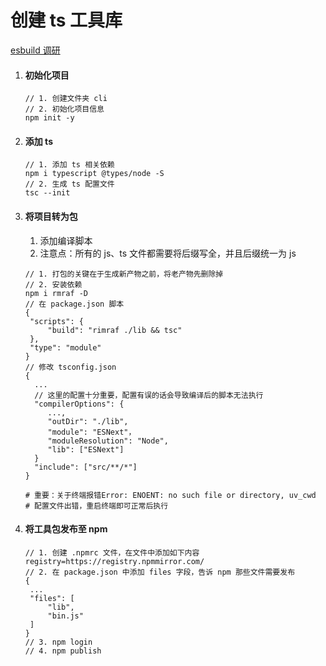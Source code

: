 # 创建 ts 工具库

[esbuild 调研](https://juejin.cn/post/7310168607342624808)

1. #### 初始化项目

   ```shell
   // 1. 创建文件夹 cli
   // 2. 初始化项目信息
   npm init -y
   ```

2. #### 添加 ts

   ```
   // 1. 添加 ts 相关依赖
   npm i typescript @types/node -S
   // 2. 生成 ts 配置文件
   tsc --init
   ```

3. #### 将项目转为包

   1. 添加编译脚本
   2. 注意点：所有的 js、ts 文件都需要将后缀写全，并且后缀统一为 js

   ```shell
   // 1. 打包的关键在于生成新产物之前，将老产物先删除掉
   // 2. 安装依赖
   npm i rmraf -D
   // 在 package.json 脚本
   {
   	"scripts": {
   		"build": "rimraf ./lib && tsc"	
   	},
   	"type": "module"
   }
   // 修改 tsconfig.json
   {
     ...
     // 这里的配置十分重要，配置有误的话会导致编译后的脚本无法执行
     "compilerOptions": {
     	...,
     	"outDir": "./lib",
     	"module": "ESNext"，
     	"moduleResolution": "Node",
     	"lib": ["ESNext"]
     }
     "include": ["src/**/*"]
   }
   
   # 重要：关于终端报错Error: ENOENT: no such file or directory, uv_cwd
   # 配置文件出错，重启终端即可正常后执行
   ```

4. #### 将工具包发布至 npm

   ```shell
   // 1. 创建 .npmrc 文件，在文件中添加如下内容
   registry=https://registry.npmmirror.com/
   // 2. 在 package.json 中添加 files 字段，告诉 npm 那些文件需要发布
   {
   	...
   	"files": [
   		"lib",
   		"bin.js"
   	]
   }
   // 3. npm login
   // 4. npm publish
   ```

   